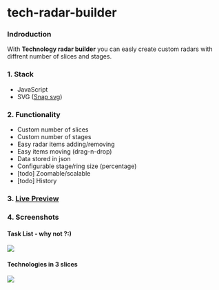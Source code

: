 # tech-radar-builder

### Indroduction

With **Technology radar builder** you can easly create custom radars with diffrent number of slices and stages. 

### 1. Stack

- JavaScript
- SVG ([Snap svg](http://snapsvg.io/))

### 2. Functionality

- Custom number of slices
- Custom number of stages
- Easy radar items adding/removing
- Easy items moving (drag-n-drop)
- Data stored in json
- Configurable stage/ring size (percentage)
- [todo] Zoomable/scalable
- [todo] History

### 3. [Live Preview](https://pszyller.github.io/tech-radar-builder)

### 4. Screenshots

#### Task List - why not ?:)
![](https://pszyller.github.io/tech-radar-builder/img/1.png)

#### Technologies in 3 slices
![](https://pszyller.github.io/tech-radar-builder/img/2.png)

